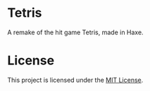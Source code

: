 # Tetris
A remake of the hit game Tetris, made in Haxe.

# License
This project is licensed under the [MIT License](./LICENSE).